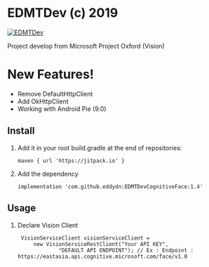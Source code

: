 # EDMTDev (c) 2019

[![EDMTDev](https://preview.ibb.co/nsr2RV/EDMTDev-Logo.png)](https://youtube.com/eddydn71)

Project develop from Microsoft Project Oxford (Vision)
# New Features!
  - Remove DefaultHttpClient
  - Add OkHttpClient
  - Working with Android Pie (9.0)


## Install
1. Add it in your root build.gradle at the end of repositories:

	   maven { url 'https://jitpack.io' }
		
2. Add the dependency

	   implementation 'com.github.eddydn:EDMTDevCognitiveFace:1.4'
	 
## Usage
1. Declare Vision Client 

	    VisionServiceClient visionServiceClient =
            new VisionServiceRestClient("Your API KEY",
                    "DEFAULT API ENDPOINT"); // Ex : Endpoint : https://eastasia.api.cognitive.microsoft.com/face/v1.0
		

